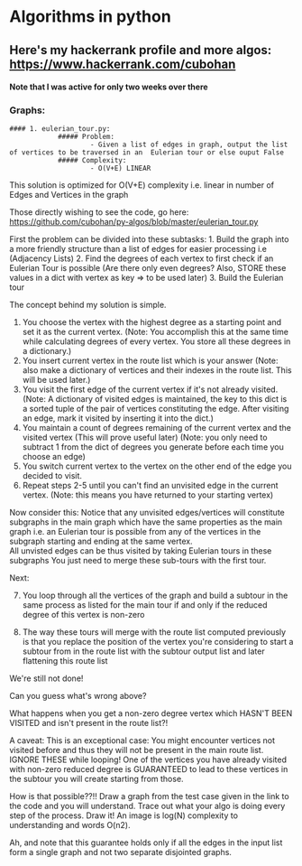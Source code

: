 # Algorithms in python

## Here's my hackerrank profile and more algos: https://www.hackerrank.com/cubohan
#### Note that I was active for only two weeks over there

### Graphs:
    #### 1. eulerian_tour.py:
                ##### Problem: 
                        - Given a list of edges in graph, output the list of vertices to be traversed in an  Eulerian tour or else ouput False
                ##### Complexity: 
                        - O(V+E) LINEAR


This solution is optimized for O(V+E) complexity i.e. linear in number of Edges and Vertices in the graph

Those directly wishing to see the code, go here:
https://github.com/cubohan/py-algos/blob/master/eulerian_tour.py

First the problem can be divided into these subtasks: 
    1. Build the graph into a more friendly structure than a list of edges for easier processing 
        i.e (Adjacency Lists)
    2. Find the degrees of each vertex to first check if an Eulerian Tour is possible 
        (Are there only even degrees? Also, STORE these values in a dict with vertex as key => to be used later) 
    3. Build the Eulerian tour

The concept behind my solution is simple. 

1. You choose the vertex with the highest degree as a starting point and set it as the current vertex. 
    (Note: You accomplish this at the same time while calculating degrees of every vertex. You store all these degrees in a dictionary.)
2. You insert current vertex in the route list which is your answer
    (Note: also make a dictionary of vertices and their indexes in the route list. This will be used later.)
3. You visit the first edge of the current vertex if it's not already visited. 
    (Note: A dictionary of visited edges is maintained, the key to this dict is a sorted tuple of the pair of vertices constituting the edge. After visiting an edge, mark it visited by inserting it into the dict.)
4. You maintain a count of degrees remaining of the current vertex and the visited vertex (This will prove useful later)
    (Note: you only need to subtract 1 from the dict of degrees you generate before each time you choose an edge)
5. You switch current vertex to the vertex on the other end of the edge you decided to visit.
6. Repeat steps 2-5 until you can't find an unvisited edge in the current vertex. 
    (Note: this means you have returned to your starting vertex)

Now consider this:
Notice that any unvisited edges/vertices will constitute subgraphs in the main graph which have the same properties as the main graph i.e. an Eulerian tour is possible from any of the vertices in the subgraph starting and ending at the same vertex.  
All unvisted edges can be thus visited by taking Eulerian tours in these subgraphs
You just need to merge these sub-tours with the first tour.

Next:

7. You loop through all the vertices of the graph and build a subtour in the same process as listed for the main tour if and only if the reduced degree of this vertex is non-zero

8. The way these tours will merge with the route list computed previously is that you replace the position of the vertex you're considering to start a subtour from in the route list with the subtour output list and later flattening this route list

We're still not done!

Can you guess what's wrong above?

What happens when you get a non-zero degree vertex which HASN'T BEEN VISITED and isn't present in the route list?!

A caveat:
This is an exceptional case: You might encounter vertices not visited before and thus they will not be present
in the main route list. IGNORE THESE while looping! One of the vertices you have already visited with non-zero reduced degree is GUARANTEED to lead to these vertices in the subtour you will create starting from those.

How is that possible??!!
Draw a graph from the test case given in the link to the code and you will understand. Trace out what your algo is doing every step of the process. Draw it! An image is log(N) complexity to understanding and words O(n2).

Ah, and note that this guarantee holds only if all the edges in the input list form a single graph and not two separate disjointed graphs.

